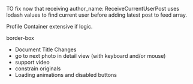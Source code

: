 
TO fix now that receiving author_name:
ReceiveCurrentUserPost uses lodash values to find current user
before adding latest post to feed array.

Profile Container extensive if logic.

border-box



* Document Title Changes
* go to next photo in detail view (with keyboard and/or mouse)
* support video
* constrain originals
* Loading animations and disabled buttons
